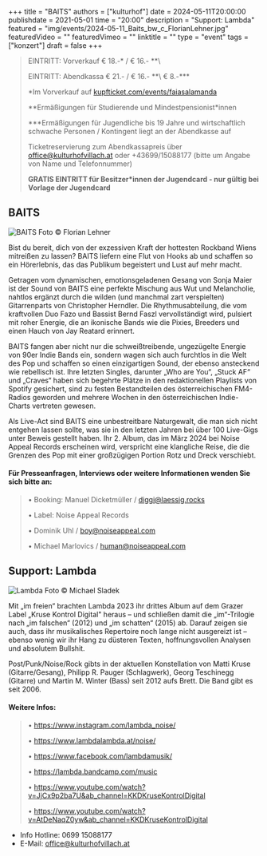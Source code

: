 +++
title = "BAITS"
authors = ["kulturhof"]
date = 2024-05-11T20:00:00
publishdate = 2021-05-01
time = "20:00"
description = "Support: Lambda"
featured = "img/events/2024-05-11_Baits_bw_c_FlorianLehner.jpg"
featuredVideo = ""
featuredVimeo = ""
linktitle = ""
type = "event"
tags = ["konzert"]
draft = false
+++

> EINTRITT: Vorverkauf € 18.-\* / € 16.- *\*\
> 
> EINTRITT: Abendkassa € 21.- / € 16.- *\*\ € 8.-\*\*\*
>
> \*Im Vorverkauf auf [kupfticket.com/events/faiasalamanda](https://kupfticket.com/events/faiasalamanda)
>
> \*\*Ermäßigungen für Studierende und Mindestpensionist\*innen
> 
> \*\*\*Ermäßigungen für Jugendliche bis 19 Jahre und wirtschaftlich schwache Personen / Kontingent liegt an der Abendkasse auf
>
> Ticketreservierung zum Abendkassapreis über office@kulturhofvillach.at oder +43699/15088177 (bitte um Angabe von Name und Telefonnummer) 
>
> **GRATIS EINTRITT für Besitzer\*innen der Jugendcard - nur gültig bei Vorlage der Jugendcard**



## BAITS

![BAITS](/img/events/2024-05-11_Baits_c_FlorianLehner.png)
Foto © Florian Lehner

Bist du bereit, dich von der exzessiven Kraft der hottesten Rockband Wiens mitreißen zu lassen? BAITS liefern eine Flut von Hooks ab und schaffen so ein Hörerlebnis, das das Publikum begeistert und Lust auf mehr macht.

Getragen vom dynamischen, emotionsgeladenen Gesang von Sonja Maier ist der Sound von BAITS eine perfekte Mischung aus Wut und Melancholie, nahtlos ergänzt durch die wilden (und manchmal zart verspielten) Gitarrenparts von Christopher Herndler. Die Rhythmusabteilung, die vom kraftvollen Duo Fazo und Bassist Bernd Faszl vervollständigt wird, pulsiert mit roher Energie, die an ikonische Bands wie die Pixies, Breeders und einen Hauch von Jay Reatard erinnert.

BAITS fangen aber nicht nur die schweißtreibende, ungezügelte Energie von 90er Indie Bands ein, sondern wagen sich auch furchtlos in die Welt des Pop und schaffen so einen einzigartigen Sound, der ebenso ansteckend wie rebellisch ist. Ihre letzten Singles, darunter „Who are You“, „Stuck AF“ und „Craves“ haben sich begehrte Plätze in den redaktionellen Playlists von Spotify gesichert, sind zu festen Bestandteilen des österreichischen FM4-Radios geworden und mehrere Wochen in den österreichischen Indie-Charts vertreten gewesen.

Als Live-Act sind BAITS eine unbestreitbare Naturgewalt, die man sich nicht entgehen lassen sollte, was sie in den letzten Jahren bei über 100 Live-Gigs unter Beweis gestellt haben. Ihr 2. Album, das im März 2024 bei Noise Appeal Records erscheinen wird, verspricht eine klangliche Reise, die die Grenzen des Pop mit einer großzügigen Portion Rotz und Dreck verschiebt.


#### Für Presseanfragen, Interviews oder weitere Informationen wenden Sie sich bitte an:
>
>• Booking: Manuel Dicketmüller / diggi@laessig.rocks
>
>• Label: Noise Appeal Records
>
>• Dominik Uhl / boy@noiseappeal.com
>
>• Michael Marlovics / human@noiseappeal.com

## Support: Lambda

![Lambda](/img/events/2024-05-11_Lambda__c_MichaelSladek.jpg)
Foto © Michael Sladek

Mit „im freien“ brachten Lambda 2023 ihr drittes Album auf dem Grazer Label „Kruse Kontrol Digital" heraus – und schließen damit die „im“-Trilogie nach „im falschen“ (2012) und „im schatten“ (2015) ab. Darauf zeigen sie auch, dass ihr musikalisches Repertoire noch lange nicht ausgereizt ist – ebenso wenig wir ihr Hang zu düsteren Texten, hoffnungsvollen Analysen und absolutem Bullshit.

Post/Punk/Noise/Rock gibts in der aktuellen Konstellation von Matti Kruse (Gitarre/Gesang), Philipp R. Pauger (Schlagwerk), Georg Teschinegg (Gitarre) und Martin M. Winter (Bass) seit 2012 aufs Brett. Die Band gibt es seit 2006.

#### Weitere Infos:
>
>• https://www.instagram.com/lambda_noise/ 
>
>• https://www.lambdalambda.at/noise/
>
>• https://www.facebook.com/lambdamusik/
>
>• https://lambda.bandcamp.com/music
>
>• https://www.youtube.com/watch?v=JjCx9p2ba7U&ab_channel=KKDKruseKontrolDigital
>
>• https://www.youtube.com/watch?v=AtDeNaqZ0yw&ab_channel=KKDKruseKontrolDigital


- Info Hotline: 0699 15088177 
- E-Mail: office@kulturhofvillach.at

